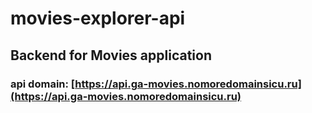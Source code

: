 # movies-explorer-api
## Backend for Movies application

### api domain: [https://api.ga-movies.nomoredomainsicu.ru](https://api.ga-movies.nomoredomainsicu.ru)

